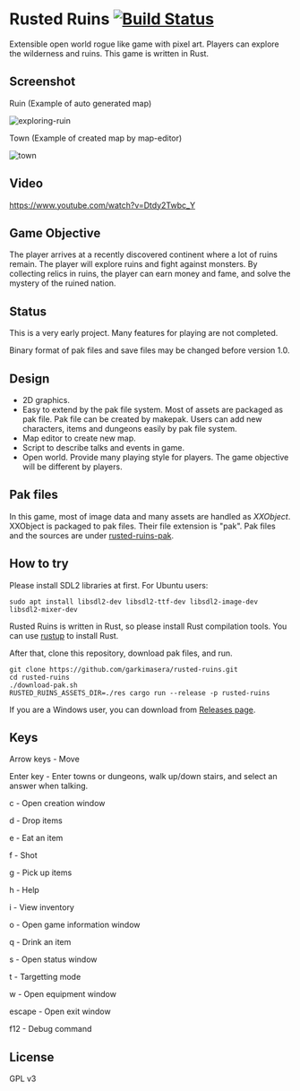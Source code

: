 # Rusted Ruins [![Build Status](https://travis-ci.org/garkimasera/rusted-ruins.svg?branch=master)](https://travis-ci.org/garkimasera/rusted-ruins)
Extensible open world rogue like game with pixel art. Players can explore the wilderness and ruins.
This game is written in Rust.

## Screenshot
Ruin (Example of auto generated map)

![exploring-ruin](https://github.com/garkimasera/rusted-ruins/blob/master/screenshots/exploring-ruin.png)

Town (Example of created map by map-editor)

![town](https://github.com/garkimasera/rusted-ruins/blob/master/screenshots/town.png)

## Video

https://www.youtube.com/watch?v=Dtdy2Twbc_Y

## Game Objective

The player arrives at a recently discovered continent where a lot of ruins remain. The player will explore ruins and fight against monsters. By collecting relics in ruins, the player can earn money and fame, and solve the mystery of the ruined nation.

## Status
This is a very early project. Many features for playing are not completed.

Binary format of pak files and save files may be changed before version 1.0.

## Design

* 2D graphics.
* Easy to extend by the pak file system. Most of assets are packaged as pak file. Pak file can be created by makepak. Users can add new characters, items and dungeons easily by pak file system.
* Map editor to create new map.
* Script to describe talks and events in game.
* Open world. Provide many playing style for players. The game objective will be different by players.

## Pak files
In this game, most of image data and many assets are handled as *XXObject*.
XXObject is packaged to pak files. Their file extension is "pak".
Pak files and the sources are under [rusted-ruins-pak](https://github.com/garkimasera/rusted-ruins-pak).

## How to try
Please install SDL2 libraries at first.
For Ubuntu users:
```shell
sudo apt install libsdl2-dev libsdl2-ttf-dev libsdl2-image-dev libsdl2-mixer-dev
```

Rusted Ruins is written in Rust, so please install Rust compilation tools. You can use [rustup](https://www.rustup.rs/) to install Rust.

After that, clone this repository, download pak files, and run.

```shell
git clone https://github.com/garkimasera/rusted-ruins.git
cd rusted-ruins
./download-pak.sh
RUSTED_RUINS_ASSETS_DIR=./res cargo run --release -p rusted-ruins
```

If you are a Windows user, you can download from [Releases page](https://github.com/garkimasera/rusted-ruins/releases).

## Keys

Arrow keys - Move

Enter key - Enter towns or dungeons, walk up/down stairs, and select an answer when talking.

c - Open creation window

d - Drop items

e - Eat an item

f - Shot

g - Pick up items

h - Help

i - View inventory

o - Open game information window

q - Drink an item

s - Open status window

t - Targetting mode

w - Open equipment window

escape - Open exit window

f12 - Debug command

## License
GPL v3
